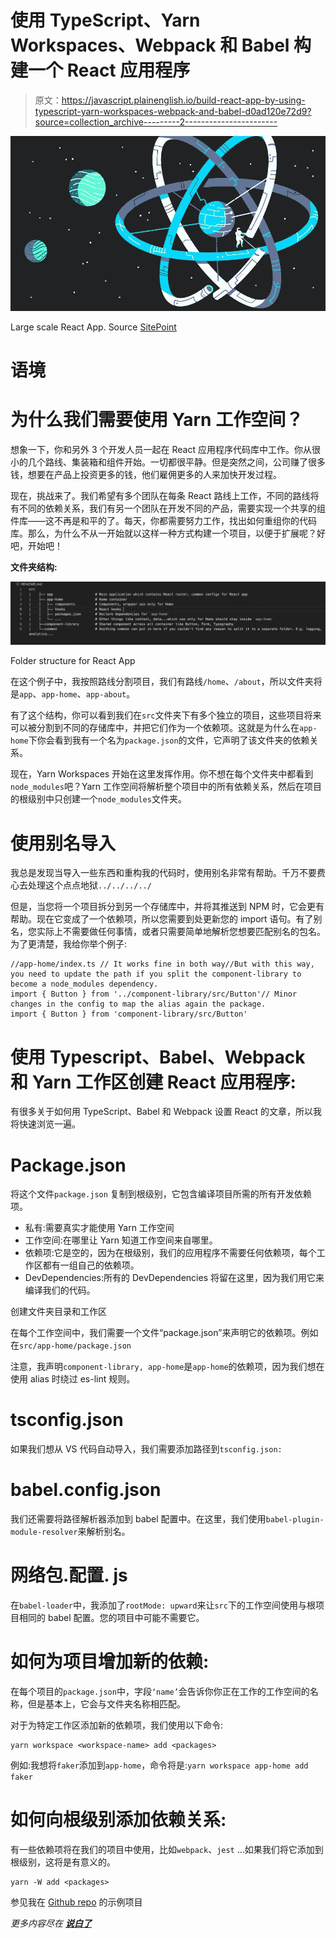 # 使用 TypeScript、Yarn Workspaces、Webpack 和 Babel 构建一个 React 应用程序

> 原文：<https://javascript.plainenglish.io/build-react-app-by-using-typescript-yarn-workspaces-webpack-and-babel-d0ad120e72d9?source=collection_archive---------2----------------------->

![](img/dce20a66dc8bc2a9528ce996535145a2.png)

Large scale React App. Source [SitePoint](https://www.sitepoint.com/organize-large-react-application/)

# 语境

# **为什么我们需要使用 Yarn 工作空间？**

想象一下，你和另外 3 个开发人员一起在 React 应用程序代码库中工作。你从很小的几个路线、集装箱和组件开始。一切都很平静。但是突然之间，公司赚了很多钱，想要在产品上投资更多的钱，他们雇佣更多的人来加快开发过程。

现在，挑战来了。我们希望有多个团队在每条 React 路线上工作，不同的路线将有不同的依赖关系，我们有另一个团队在开发不同的产品，需要实现一个共享的组件库——这不再是和平的了。每天，你都需要努力工作，找出如何重组你的代码库。那么，为什么不从一开始就以这样一种方式构建一个项目，以便于扩展呢？好吧，开始吧！

**文件夹结构:**

![](img/3d89c81844c6e9a4ba8ec552d19ace44.png)

Folder structure for React App

在这个例子中，我按照路线分割项目，我们有路线`/home`、`/about`，所以文件夹将是`app`、`app-home`、`app-about`。

有了这个结构，你可以看到我们在`src`文件夹下有多个独立的项目，这些项目将来可以被分割到不同的存储库中，并把它们作为一个依赖项。这就是为什么在`app-home`下你会看到我有一个名为`package.json`的文件，它声明了该文件夹的依赖关系。

现在，Yarn Workspaces 开始在这里发挥作用。你不想在每个文件夹中都看到`node_modules`吧？Yarn 工作空间将解析整个项目中的所有依赖关系，然后在项目的根级别中只创建一个`node_modules`文件夹。

# 使用别名导入

我总是发现当导入一些东西和重构我的代码时，使用别名非常有帮助。千万不要费心去处理这个点点地狱`../../../../`

但是，当您将一个项目拆分到另一个存储库中，并将其推送到 NPM 时，它会更有帮助。现在它变成了一个依赖项，所以您需要到处更新您的 import 语句。有了别名，您实际上不需要做任何事情，或者只需要简单地解析您想要匹配别名的包名。为了更清楚，我给你举个例子:

```
//app-home/index.ts // It works fine in both way//But with this way, you need to update the path if you split the component-library to become a node_modules dependency.
import { Button } from '../component-library/src/Button'// Minor changes in the config to map the alias again the package.
import { Button } from 'component-library/src/Button'
```

# 使用 Typescript、Babel、Webpack 和 Yarn 工作区创建 React 应用程序:

有很多关于如何用 TypeScript、Babel 和 Webpack 设置 React 的文章，所以我将快速浏览一遍。

# Package.json

将这个文件`package.json` 复制到根级别，它包含编译项目所需的所有开发依赖项。

*   私有:需要真实才能使用 Yarn 工作空间
*   工作空间:在哪里让 Yarn 知道工作空间来自哪里。
*   依赖项:它是空的，因为在根级别，我们的应用程序不需要任何依赖项，每个工作区都有一组自己的依赖项。
*   DevDependencies:所有的 DevDependencies 将留在这里，因为我们用它来编译我们的代码。

创建文件夹目录和工作区

在每个工作空间中，我们需要一个文件“package.json”来声明它的依赖项。例如在`src/app-home/package.json`

注意，我声明`component-library, app-home`是`app-home`的依赖项，因为我们想在使用 alias 时绕过 es-lint 规则。

# tsconfig.json

如果我们想从 VS 代码自动导入，我们需要添加路径到`tsconfig.json:`

# babel.config.json

我们还需要将路径解析器添加到 babel 配置中。在这里，我们使用`babel-plugin-module-resolver`来解析别名。

# 网络包.配置. js

在`babel-loader`中，我添加了`rootMode: upward`来让`src`下的工作空间使用与根项目相同的 babel 配置。您的项目中可能不需要它。

# **如何为项目增加新的依赖:**

在每个项目的`package.json`中，字段`‘name’`会告诉你你正在工作的工作空间的名称，但是基本上，它会与文件夹名称相匹配。

对于为特定工作区添加新的依赖项，我们使用以下命令:

```
yarn workspace <workspace-name> add <packages>
```

例如:我想将`faker`添加到`app-home`，命令将是:`yarn workspace app-home add faker`

# **如何向根级别添加依赖关系:**

有一些依赖项将在我们的项目中使用，比如`webpack`、`jest` …如果我们将它添加到根级别，这将是有意义的。

```
yarn -W add <packages>
```

参见我在 [Github repo](https://github.com/Tony1106/react-mono-repo) 的示例项目

*更多内容尽在* [***说白了***](http://plainenglish.io/)